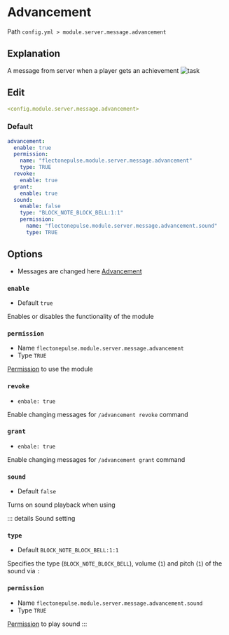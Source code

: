 # Advancement
Path `config.yml > module.server.message.advancement`

## Explanation
A message from server when a player gets an achievement
![task](/task.png)

## Edit
```yaml
<config.module.server.message.advancement>
```

### Default
```yaml
advancement:
  enable: true
  permission:
    name: "flectonepulse.module.server.message.advancement"
    type: TRUE
  revoke:
    enable: true
  grant:
    enable: true
  sound:
    enable: false
    type: "BLOCK_NOTE_BLOCK_BELL:1:1"
    permission:
      name: "flectonepulse.module.server.message.advancement.sound"
      type: TRUE
```

## Options

- Messages are changed here [Advancement](/en/messages/en_us/module/server/message/advancement/)

### `enable`
- Default `true`

Enables or disables the functionality of the module

### `permission`
- Name `flectonepulse.module.server.message.advancement`
- Type `TRUE`

[Permission](/en/config/module/#explanation) to use the module

### `revoke`
- `enbale: true`

Enable changing messages for `/advancement revoke` command

### `grant`
- `enbale: true`

Enable changing messages for `/advancement grant` command

### `sound`
- Default `false`

Turns on sound playback when using

::: details Sound setting
### `type`
- Default `BLOCK_NOTE_BLOCK_BELL:1:1`

Specifies the type (`BLOCK_NOTE_BLOCK_BELL`), volume (`1`) and pitch (`1`) of the sound via `:`

### `permission`
- Name `flectonepulse.module.server.message.advancement.sound`
- Type `TRUE`

[Permission](/en/config/module/#explanation) to play sound
:::